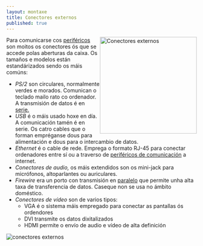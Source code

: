 ```yaml
---
layout: montaxe
title: Conectores externos
published: true
---
```

   <img style="float:right" height="256px"  alt="Conectores externos"  src="/imaxes/externos.jpg">

Para comunicarse cos [periféricos]({{site.url}}/perifericos/1per) son moitos os conectores ós que se accede polas aberturas da caixa. Os tamaños e modelos están estandárizados sendo os máis comúns:
* _PS/2_ son circulares, normalmente verdes e morados. Comunican o teclado mailo rato co ordenador. A transmisión de datos é en [serie.]({{site.url}}/codificar/10transmision)
* _USB_ é o máis usado hoxe en día. A comunicación tamén é en serie. Os catro cables que o forman empréganse dous para alimentación e dous para o intercambio de datos.
*  _Ethernet_ é o cable de rede. Emprega o formato RJ-45 para conectar ordenadores entre sí ou a traverso de [periféricos de comunicación]({{site.url}}/perifericos/60per_comunicacion)  a internet.
* _Conectores de audio,_ os máis extendidos son os mini-jack para micrófonos, altoparlantes ou auriculares.
* _Firewire_ era un porto con transmisión en [paralelo]({{site.url}}/codificar/10transmision) que permite unha alta taxa de transferencia de datos. Caseque non se usa no ámbito doméstico.
* _Conectores de vídeo_ son de varios tipos:
  - VGA é o sistema máis empregado para conectar as pantallas ós ordendores
  - DVI transmite os datos dixitalizados
  - HDMI permite o envío de audio e vídeo de alta definición

![conectores externos]({{site.url}}/imaxes/conectores_externos.png)

